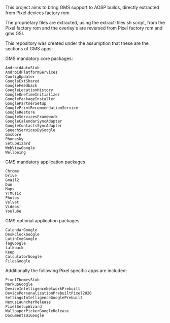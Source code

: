 This project aims to bring GMS support to AOSP builds, directly extracted from Pixel devices factory rom.

The proprietary files are extracted, using the extract-files.sh script, from the Pixel factory rom and the overlay's are reversed from Pixel factory rom and gms GSI.

This repository was created under the assumption that these are the sections of GMS apps:


GMS mandatory core packages:
```
AndroidAutoStub
AndroidPlatformServices
ConfigUpdater
GoogleExtShared
GoogleFeedback
GoogleLocationHistory
GoogleOneTimeInitializer
GooglePackageInstaller
GooglePartnerSetup
GooglePrintRecommendationService
GoogleRestore
GoogleServicesFramework
GoogleCalendarSyncAdapter
GoogleContactsSyncAdapter
SpeechServicesByGoogle
GmsCore
Phonesky
SetupWizard
WebViewGoogle
Wellbeing
```

GMS mandatory application packages
```
Chrome
Drive
Gmail2
Duo
Maps
YTMusic
Photos
Velvet
Videos
YouTube
```

GMS optional application packages
```
CalendarGoogle
DeskClockGoogle
LatinImeGoogle
TagGoogle
talkback
Keep
CalculatorGoogle
FilesGoogle
```

Additionally the following Pixel specific apps are included:
```
PixelThemesStub
MarkupGoogle
DeviceIntelligenceNetworkPrebuilt
DevicePersonalizationPrebuiltPixel2020
SettingsIntelligenceGooglePrebuilt
NexusLauncherRelease
PixelSetupWizard
WallpaperPickerGoogleRelease
DocumentsUIGoogle
```
